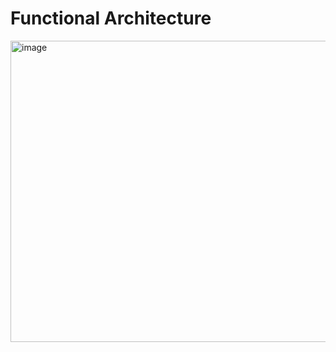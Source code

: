 # Functional Architecture
<img width="1132" height="482" alt="image" src="https://github.com/user-attachments/assets/0cd83d20-b158-432f-8d22-0ff1072c7778" />
